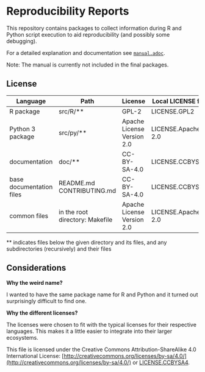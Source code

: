 # Reproducibility Reports

This repository contains packages to collect information during R and
Python script execution to aid reproducibility (and possibly some
debugging).

For a detailed explanation and documentation see [`manual.adoc`](doc/manual.adoc).

Note: The manual is currently not included in the final packages.

## License

|Language|Path|License|Local LICENSE file|
|-|-|-|-|
|R package|src/R/**|GPL-2|LICENSE.GPL2|
|Python 3 package|src/py/**|Apache License Version 2.0|LICENSE.Apache-2.0|
|documentation|doc/**|CC-BY-SA-4.0|LICENSE.CCBYSA4|
|base documentation files|README.md CONTRIBUTING.md|CC-BY-SA-4.0|LICENSE.CCBYSA4|
|common files| in the root directory: Makefile |Apache License Version 2.0|LICENSE.Apache-2.0|

** indicates files below the given directory and its files, and any
subdirectories (recursively) and their files


## Considerations

**Why the weird name?**

I wanted to have the same package name for R and Python and it turned
out surprisingly difficult to find one.

**Why the different licenses?**

The licenses were chosen to fit with the typical licenses for their
respective languages. This makes it a little easier to integrate into
their larger ecosystems.

This file is licensed under the Creative Commons Attribution-ShareAlike
4.0 International License:
[http://creativecommons.org/licenses/by-sa/4.0/](http://creativecommons.org/licenses/by-sa/4.0/)
or [LICENSE.CCBYSA4](LICENSE.CCBYSA4).